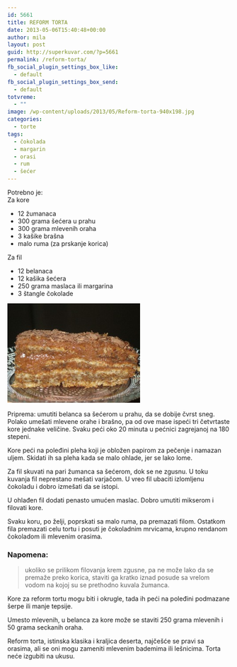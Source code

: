 ```yaml
---
id: 5661
title: REFORM TORTA
date: 2013-05-06T15:40:48+00:00
author: mila
layout: post
guid: http://superkuvar.com/?p=5661
permalink: /reform-torta/
fb_social_plugin_settings_box_like:
  - default
fb_social_plugin_settings_box_send:
  - default
totvreme:
  - ""
image: /wp-content/uploads/2013/05/Reform-torta-940x198.jpg
categories:
  - torte
tags:
  - čokolada
  - margarin
  - orasi
  - rum
  - šećer
---
```

Potrebno je:  
Za kore

  * 12 žumanaca
  * 300 grama šećera u prahu
  * 300 grama mlevenih oraha
  * 3 kašike brašna
  * malo ruma (za prskanje korica)

Za fil

  * 12 belanaca
  * 12 kašika šećera
  * 250 grama maslaca ili margarina
  * 3 štangle čokolade

<img class="alignnone size-medium wp-image-5662" src="/wp-content/uploads/2013/05/Reform-torta-300x225.jpg" alt="Reform torta" width="300" height="225" /> 

Priprema: umutiti belanca sa šećerom u prahu, da se dobije čvrst sneg. Polako umešati mlevene orahe i brašno, pa od ove mase ispeći tri četvrtaste kore jednake veličine. Svaku peći oko 20 minuta u pećnici zagrejanoj na 180 stepeni.

Kore peći na poleđini pleha koji je obložen papirom za pečenje i namazan uljem. Skidati ih sa pleha kada se malo ohlade, jer se lako lome.

Za fil skuvati na pari žumanca sa šećerom, dok se ne zgusnu. U toku kuvanja fil neprestano mešati varjačom. U vreo fil ubaciti izlomljenu čokoladu i dobro izmešati da se istopi.

U ohlađen fil dodati penasto umućen maslac. Dobro umutiti mikserom i filovati kore.

Svaku koru, po želji, poprskati sa malo ruma, pa premazati filom. Ostatkom fila premazati celu tortu i posuti je čokoladnim mrvicama, krupno rendanom čokoladom ili mlevenim orasima.

### Napomena:
> ukoliko se prilikom filovanja krem zgusne, pa ne može lako da se premaže preko korica, staviti ga kratko iznad posude sa vrelom vodom na kojoj su se prethodno kuvala žumanca.

Kore za reform tortu mogu biti i okrugle, tada ih peći na poleđini podmazane šerpe ili manje tepsije.

Umesto mlevenih, u belanca za kore može se staviti 250 grama mlevenih i 50 grama seckanih oraha.

Reform torta, istinska klasika i kraljica deserta, najčešće se pravi sa orasima, ali se oni mogu zameniti mlevenim bademima ili lešnicima. Torta neće izgubiti na ukusu.